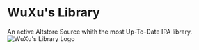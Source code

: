 # WuXu's Library
An active Altstore Source whith the most Up-To-Date IPA library. 
![WuXu's Library Logo](https://user-images.githubusercontent.com/89362339/218332890-fb3424c5-5214-48d6-af84-65adc26daa52.png)
